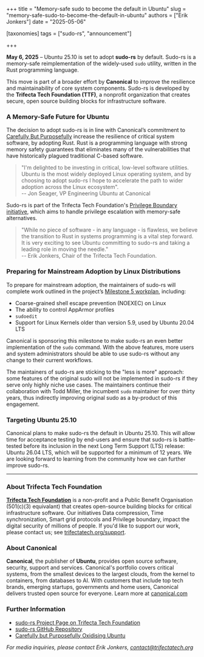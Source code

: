 +++
title = "Memory-safe sudo to become the default in Ubuntu"
slug = "memory-safe-sudo-to-become-the-default-in-ubuntu"
authors = ["Erik Jonkers"]
date = "2025-05-06"

[taxonomies]
tags = ["sudo-rs", "announcement"] 

+++

**May 6, 2025** – Ubuntu 25.10 is set to adopt **sudo-rs** by default. Sudo-rs is a memory-safe reimplementation of the widely-used `sudo` utility, written in the Rust programming language. 

<!-- more -->

This move is part of a broader effort by **Canonical** to improve the resilience and maintainability of core system components. Sudo-rs is developed by the **Trifecta Tech Foundation (TTF)**, a nonprofit organization that creates secure, open source building blocks for infrastructure software.

### A Memory-Safe Future for Ubuntu

The decision to adopt sudo-rs is in line with Canonical’s commitment to [Carefully But Purposefully](https://discourse.ubuntu.com/t/carefully-but-purposefully-oxidising-ubuntu/56995) increase the resilience of critical system software, by adopting Rust. Rust is a programming language with strong memory safety guarantees that eliminates many of the vulnerabilities that have historically plagued traditional C-based software.

> "I'm delighted to be investing in critical, low-level software utilities. Ubuntu is the most widely deployed Linux operating system, and by choosing to adopt sudo-rs I hope to accelerate the path to wider adoption across the Linux ecosystem".  
-- Jon Seager, VP Engineering Ubuntu at Canonical

Sudo-rs is part of the Trifecta Tech Foundation's [Privilege Boundary initiative](https://trifectatech.org/initiatives/privilege-boundary/), which aims to handle privilege escalation with memory-safe alternatives.

> "While no piece of software - in any language - is flawless, we believe the transition to Rust in systems programming is a vital step forward. It is very exciting to see Ubuntu committing to sudo-rs and taking a leading role in moving the needle."  
-- Erik Jonkers, Chair of the Trifecta Tech Foundation.


### Preparing for Mainstream Adoption by Linux Distributions

To prepare for mainstream adoption, the maintainers of sudo-rs will complete work outlined in the project’s [Milestone 5 workplan](https://trifectatech.org/initiatives/workplans/sudo-rs/#current-work), including:

- Coarse-grained shell escape prevention (NOEXEC) on Linux
- The ability to control AppArmor profiles
- `sudoedit`
- Support for Linux Kernels older than version 5.9, used by Ubuntu 20.04 LTS

Canonical is sponsoring this milestone to make sudo-rs an even better implementation of the `sudo` command. With the above features, more users and system administrators should be able to use sudo-rs without any change to their current workflows.

The maintainers of sudo-rs are sticking to the "less is more" approach: some features of the original sudo will not be implemented in sudo-rs if they serve only highly niche use cases. The maintainers continue their collaboration with Todd Miller, the incumbent `sudo` maintainer for over thirty years, thus indirectly improving original sudo as a by-product of this engagement.

### Targeting Ubuntu 25.10

Canonical plans to make sudo-rs the default in Ubuntu 25.10. This will allow time for acceptance testing by end-users and ensure that sudo-rs is battle-tested before its inclusion in the next Long Term Support (LTS) release: Ubuntu 26.04 LTS, which will be supported for a minimum of 12 years. We are looking forward to learning from the community how we can further improve sudo-rs.

---

### About Trifecta Tech Foundation

[**Trifecta Tech Foundation**](https://trifectatech.org) is a non-profit and a Public Benefit Organisation (501(c)(3) equivalant) that creates open-source building blocks for critical infrastructure software. Our initiatives Data compression, Time synchronization, Smart grid protocols and Privilege boundary, impact the digital security of millions of people. If you'd like to support our work, please contact us; see [trifectatech.org/support](https://trifectatech.org/support/).

### About Canonical

**Canonical**, the publisher of **Ubuntu**, provides open source software, security, support and services. Canonical's portfolio covers critical systems, from the smallest devices to the largest clouds, from the kernel to containers, from databases to AI. With customers that include top tech brands, emerging startups, governments and home users, Canonical delivers trusted open source for everyone.
Learn more at [canonical.com](https://canonical.com/)

### Further Information

- [sudo-rs Project Page on Trifecta Tech Foundation](https://trifectatech.org/initiatives/privilege-boundary/)
- [sudo-rs GitHub Repository](https://github.com/trifectatechfoundation/sudo-rs)
- [Carefully but Purposefully Oxidising Ubuntu](https://discourse.ubuntu.com/t/carefully-but-purposefully-oxidising-ubuntu/56995)

*For media inquiries, please contact Erik Jonkers, contact@trifectatech.org*
